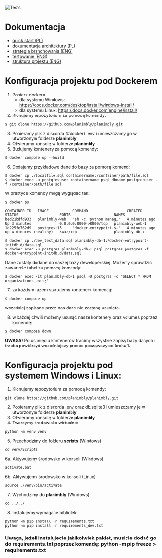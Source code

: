![Tests](https://github.com/SaluSL/planimbly/actions/workflows/tests.yml/badge.svg)

# Dokumentacja
- [quick start (PL)](README.md)
- [dokumentacja architektury (PL)](docs/dev-manuals/sys_arch.md)
- [strategia branchowania (ENG)](docs/dev-manuals/source_control.md)
- [testowanie (ENG)](docs/dev-manuals/testing.md)
- [struktura projektu (ENG)](docs/dev-manuals/proj_tree.md)

# Konfiguracja projektu pod Dockerem

1. Pobierz dockera
    - dla systemu Windows: https://docs.docker.com/desktop/install/windows-install/
    - dla systemu Linux: https://docs.docker.com/engine/install/
2. Klonujemy repozytorium za pomocą komendy: 
```console
$ git clone https://github.com/planimbly/planimbly.git
```
3. Pobieramy plik z discorda (#docker) .env i umieszczamy go w utworzonym folderze **planimbly**
4. Otwieramy konsolę w folderze **planimbly**
5. Budujemy kontenery za pomocą komendy:
```console
$ docker compose up --build
```
6. Dodajemy przykładowe dane do bazy za pomocą komend:
```console
$ docker cp ./localfile.sql containername:/container/path/file.sql
$ docker exec -u postgresuser containername psql dbname postgresuser -f /container/path/file.sql
```
W praktyce komendy mogą wyglądać tak:
```console
$ docker ps
```
```
CONTAINER ID   IMAGE           COMMAND                  CREATED         STATUS                   PORTS                    NAMES
bed21bdfd933   planimbly-web   "sh -c 'python manag…"   4 minutes ago   Up 3 minutes             0.0.0.0:8000->8000/tcp   planimbly-web-1
1d225fe762d9   postgres:15     "docker-entrypoint.s…"   4 minutes ago   Up 4 minutes (healthy)   5432/tcp                 planimbly-db-1
```
```console
$ docker cp ./dev_test_data.sql planimbly-db-1:/docker-entrypoint-initdb.d/data.sql
$ docker exec -u postgres planimbly-db-1 psql postgres postgres -f docker-entrypoint-initdb.d/data.sql
```
Dane zostały dodane do naszej bazy deweloperskiej.
Możemy sprawdzić zawartość tabel za pomocą komendy:
```console
$ docker exec -it planimbly-db-1 psql -U postgres -c "SELECT * FROM organizations_unit;"
```
7. za każdym razem startujemy kontenery komendą:
```console
$ docker compose up
```
wcześniej zapisane przez nas dane nie zostaną usunięte.

8. w każdej chwili możemy usunąć nasze kontenery oraz volumes poprzez komendę:
```console
$ docker compose down
```
**UWAGA!** Po usunięciu kontenerów tracimy wszystkie zapisy bazy danych i trzeba powtórzyć wcześniejszy proces począwszy od kroku 1.



# Konfiguracja projektu pod systemem Windows i Linux:

1. Klonujemy repozytorium za pomocą komendy: 
```
git clone https://github.com/planimbly/planimbly.git
```
2. Pobieramy plik z discorda .env oraz db.sqlite3 i umieszczamy je w utworzonym folderze **planimbly**
3. Otwieramy konsolę w folderze **planimbly**
4. Tworzymy środowisko wirtualne:
```
python -m venv venv
```
5. Przechodzimy do folderu **scripts** (Windows)
```
cd venv/Scripts
```
6a. Aktywujemy środowsko w konsoli (Windows)
```
activate.bat
```
6b. Aktywujemy środowsko w konsoli (Linux)
```
source ./venv/bin/activate
```
7. Wychodzimy do **planimbly** (Windows)
```
cd ../../
```
8. Instalujemy wymagane biblioteki
```
python -m pip install -r requirements.txt
python -m pip install -r requirements_dev.txt
```


### Uwaga, jeżeli instalujecie jakikolwiek pakiet, musicie dodać go do requirements.txt poprzez komendę: python -m pip freeze > requirements.txt

